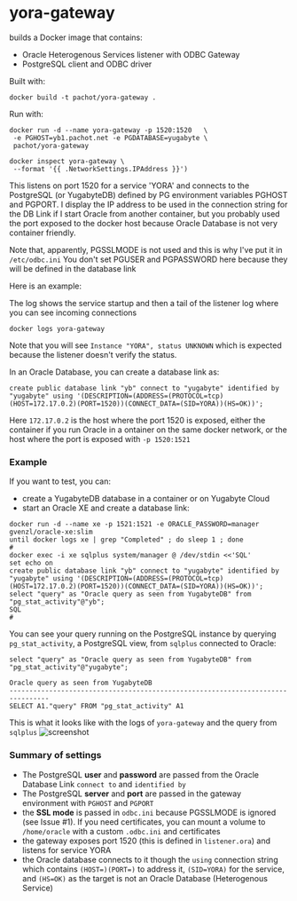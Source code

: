 # yora-gateway

builds a Docker image that contains:
- Oracle Heterogenous Services listener with ODBC Gateway
- PostgreSQL client and ODBC driver

Built with:
```
docker build -t pachot/yora-gateway .
```
Run with:
```
docker run -d --name yora-gateway -p 1520:1520   \
 -e PGHOST=yb1.pachot.net -e PGDATABASE=yugabyte \
 pachot/yora-gateway

docker inspect yora-gateway \
 --format '{{ .NetworkSettings.IPAddress }}')
```
This listens on port 1520 for a service 'YORA' and connects to the PostgreSQL (or YugabyteDB) defined by PG environment variables PGHOST and PGPORT. I display the IP address to be used in the connection string for the DB Link if I start Oracle from another container, but you probably used the port exposed to the docker host because Oracle Database is not very container friendly.

Note that, apparently, PGSSLMODE is not used and this is why I've put it in `/etc/odbc.ini`
You don't set PGUSER and PGPASSWORD here because they will be defined in the database link

Here is an example:

The log shows the service startup and then a tail of the listener log where you can see incoming connections
```
docker logs yora-gateway
```

Note that you will see `Instance "YORA", status UNKNOWN` which is expected because the listener doesn't verify the status.

In an Oracle Database, you can create a database link as:
```
create public database link "yb" connect to "yugabyte" identified by "yugabyte" using '(DESCRIPTION=(ADDRESS=(PROTOCOL=tcp)(HOST=172.17.0.2)(PORT=1520))(CONNECT_DATA=(SID=YORA))(HS=OK))';
```
Here `172.17.0.2` is the host where the port 1520 is exposed, either the container if you run Oracle in a ontainer on the same docker network, or the host where the port is exposed with `-p 1520:1521`


### Example

If you want to test, you can:
- create a YugabyteDB database in a container or on Yugabyte Cloud
- start an Oracle XE and create a database link:
```
docker run -d --name xe -p 1521:1521 -e ORACLE_PASSWORD=manager gvenzl/oracle-xe:slim
until docker logs xe | grep "Completed" ; do sleep 1 ; done
#
docker exec -i xe sqlplus system/manager @ /dev/stdin <<'SQL'
set echo on
create public database link "yb" connect to "yugabyte" identified by "yugabyte" using '(DESCRIPTION=(ADDRESS=(PROTOCOL=tcp)(HOST=172.17.0.2)(PORT=1520))(CONNECT_DATA=(SID=YORA))(HS=OK))';
select "query" as "Oracle query as seen from YugabyteDB" from "pg_stat_activity"@"yb";
SQL
#
```
You can see your query running on the PostgreSQL instance by querying `pg_stat_activity`, a PostgreSQL view, from `sqlplus` connected to Oracle:
```
select "query" as "Oracle query as seen from YugabyteDB" from "pg_stat_activity"@"yugabyte";

Oracle query as seen from YugabyteDB
--------------------------------------------------------------------------------
SELECT A1."query" FROM "pg_stat_activity" A1
```
This is what it looks like with the logs of `yora-gateway` and the query from `sqlplus`
![screenshot](https://user-images.githubusercontent.com/33070466/181782294-abd58ba4-ab5f-4e43-9db6-78aa5973f2e9.png)

### Summary of settings

- The PostgreSQL __user__ and __password__ are passed from the Oracle Database Link `connect to` and `identified by`
- The PostgreSQL __server__ and __port__ are passed in the gateway environment with `PGHOST` and `PGPORT`
- the __SSL mode__ is passed in `odbc.ini` because PGSSLMODE is ignored (see Issue #1). If you need certificates, you can mount a volume to `/home/oracle` with a custom `.odbc.ini` and certificates
- the gateway exposes port 1520 (this is defined in `listener.ora`) and listens for service YORA
- the Oracle database connects to it though the `using` connection string which contains `(HOST=)(PORT=)` to address it, `(SID=YORA)` for the service, and `(HS=OK)` as the target is not an Oracle Database (Heterogenous Service)




